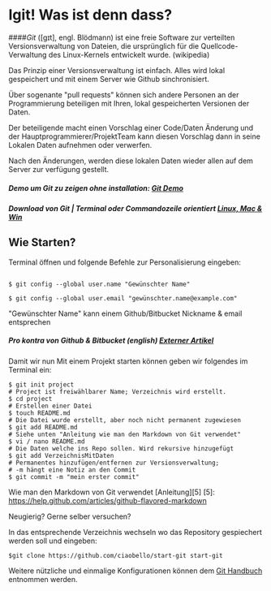 Igit! Was ist denn dass?
========================

####*Git* ([ɡɪt], engl. Blödmann) ist eine freie Software zur verteilten Versionsverwaltung von Dateien, die ursprünglich für die Quellcode-Verwaltung des Linux-Kernels entwickelt wurde.  (wikipedia)


Das Prinzip einer Versionsverwaltung ist einfach.
Alles wird lokal gespeichert und mit einem Server wie Github sinchronisiert.

Über sogenante "pull requests" können sich andere Personen an der Programmierung beteiligen mit Ihren,
lokal gespeicherten Versionen der Daten.


Der beteiligende macht einen Vorschlag einer Code/Daten Änderung
und der Hauptprogrammierer/ProjektTeam kann diesen Vorschlag dann in seine Lokalen Daten aufnehmen oder verwerfen.

Nach den Änderungen, werden diese lokalen Daten wieder allen auf dem Server zur verfügung gestellt.


##### Demo um Git zu zeigen ohne installation: [Git Demo][1]

##### Download von Git | Terminal oder Commandozeile orientiert [Linux, Mac & Win][2]

[1]: http://try.github.io/levels/1/challenges/1
[2]: http://git-scm.com/downloads



Wie Starten?
------------

Terminal öffnen und folgende Befehle zur Personalisierung eingeben:

``` 

$ git config --global user.name "Gewünschter Name"

$ git config --global user.email "gewünschter.name@example.com"

```

"Gewünschter Name" kann einem Github/Bitbucket Nickname & email entsprechen


##### Pro kontra von Github & Bitbucket (english) [Externer Artikel][3]

[3]: http://www.infoworld.com/d/application-development/bitbucket-vs-github-which-project-host-has-the-most-227061?page=0,0



Damit wir nun Mit einem Projekt starten können geben wir folgendes im Terminal ein:

```
$ git init project
# Project ist freiwählbarer Name; Verzeichnis wird erstellt.
$ cd project
# Erstellen einer Datei
$ touch README.md
# Die Datei wurde erstellt, aber noch nicht permanent zugewiesen
$ git add README.md
# Siehe unten "Anleitung wie man den Markdown von Git verwendet" 
$ vi / nano README.md
# Die Daten welche ins Repo sollen. Wird rekursive hinzugefügt
$ git add VerzeichnisMitDaten
# Permanentes hinzufügen/entfernen zur Versionsverwaltung; 
# -m hängt eine Notiz an den Commit 
$ git commit -m "mein erster commit"

```
Wie man den Markdown von Git verwendet [Anleitung][5]
[5]: https://help.github.com/articles/github-flavored-markdown


Neugierig? Gerne selber versuchen?

In das entsprechende Verzeichnis wechseln wo das Repository gespiechert werden soll und eingeben:

```
$git clone https://github.com/ciaobello/start-git start-git

```

Weitere nützliche und einmalige Konfigurationen können dem [Git Handbuch][4] entnommen werden.

[4]: http://git-scm.com/book/en/Getting-Started-First-Time-Git-Setup
